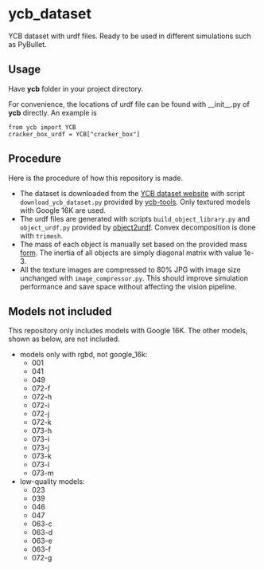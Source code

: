 # ycb_dataset

YCB dataset with urdf files. Ready to be used in different simulations such as PyBullet.

## Usage

Have **ycb** folder in your project directory.

For convenience, the locations of urdf file can be found with \_\_init\_\_.py of **ycb** directly. An example is

```
from ycb import YCB
cracker_box_urdf = YCB["cracker_box"]
```

## Procedure

Here is the procedure of how this repository is made.

- The dataset is downloaded from the [YCB dataset website](https://www.ycbbenchmarks.com/) with script `download_ycb_dataset.py` provided by [ycb-tools](https://github.com/sea-bass/ycb-tools/tree/main). Only textured models with Google 16K are used.
- The urdf files are generated with scripts `build_object_library.py` and `object_urdf.py` provided by [object2urdf](https://github.com/harvard-microrobotics/object2urdf). Convex decomposition is done with `trimesh`.
- The mass of each object is manually set based on the provided mass [form](http://www.ycbbenchmarks.com/wp-content/uploads/2015/09/object-list-Sheet1.pdf). The inertia of all objects are simply diagonal matrix with value 1e-3.
- All the texture images are compressed to 80% JPG with image size unchanged with `image_compressor.py`. This should improve simulation performance and save space without affecting the vision pipeline.

## Models not included

This repository only includes models with Google 16K. The other models, shown as below, are not included.

- models only with rgbd, not google_16k:
  - 001
  - 041
  - 049
  - 072-f
  - 072-h
  - 072-i
  - 072-j
  - 072-k
  - 073-h
  - 073-i
  - 073-j
  - 073-k
  - 073-l
  - 073-m
- low-quality models:
  - 023
  - 039
  - 046
  - 047
  - 063-c
  - 063-d
  - 063-e
  - 063-f
  - 072-g
